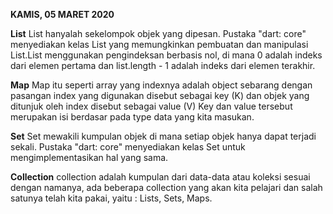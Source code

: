 **KAMIS, 05 MARET 2020**

**List**
List hanyalah sekelompok objek yang dipesan. Pustaka "dart: core" menyediakan kelas List yang memungkinkan pembuatan dan manipulasi List.List menggunakan pengindeksan berbasis nol, di mana 0 adalah indeks dari elemen pertama dan list.length - 1 adalah indeks dari elemen terakhir.

**Map**
Map itu seperti array yang indexnya adalah object sebarang dengan pasangan index yang digunakan disebut sebagai key (K) dan objek yang ditunjuk oleh index disebut sebagai value (V) Key dan value tersebut merupakan isi berdasar pada type data yang kita masukan. 

**Set**
Set mewakili kumpulan objek di mana setiap objek hanya dapat terjadi sekali. Pustaka "dart: core" menyediakan kelas Set untuk mengimplementasikan hal yang sama.

**Collection**
collection adalah kumpulan dari data-data atau koleksi sesuai dengan namanya, ada beberapa collection yang akan kita pelajari dan salah satunya telah kita pakai, yaitu : Lists, Sets, Maps.
